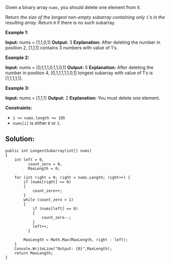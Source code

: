 Given a binary array `nums`, you should delete one element from it.

Return _the size of the longest non-empty subarray containing only_ `1`_'s in the resulting array_. Return `0` if there is no such subarray.

**Example 1:**

**Input:** nums = [1,1,0,1]
**Output:** 3
**Explanation:** After deleting the number in position 2, [1,1,1] contains 3 numbers with value of 1's.

**Example 2:**

**Input:** nums = [0,1,1,1,0,1,1,0,1]
**Output:** 5
**Explanation:** After deleting the number in position 4, [0,1,1,1,1,1,0,1] longest subarray with value of 1's is [1,1,1,1,1].

**Example 3:**

**Input:** nums = [1,1,1]
**Output:** 2
**Explanation:** You must delete one element.

**Constraints:**

- `1 <= nums.length <= 105`
- `nums[i]` is either `0` or `1`.

## **Solution:**
```
public int LongestSubarray(int[] nums)
{
    int left = 0,
          count_zero = 0,
          MaxLength = 0;

    for (int right = 0; right < nums.Length; right++) {
        if (nums[right] == 0)
        {
            count_zero++;
        }
        while (count_zero > 1)
        {
            if (nums[left] == 0)
            {
                count_zero--;
            }
            left++;
          }
        
        MaxLength = Math.Max(MaxLength, right - left);
    }
    Console.WriteLine("Output: {0}",MaxLength);
    return MaxLength;
}
```